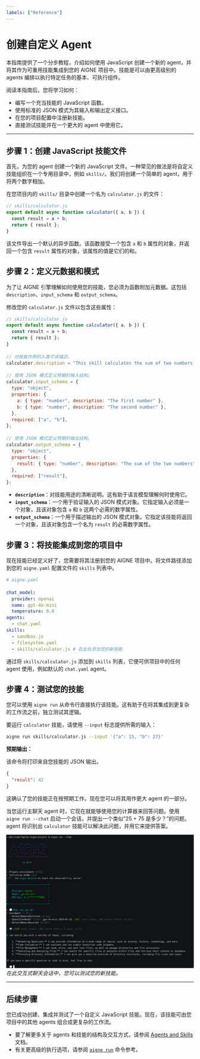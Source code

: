 ```yaml
---
labels: ["Reference"]
---
```


# 创建自定义 Agent

本指南提供了一个分步教程，介绍如何使用 JavaScript 创建一个新的 agent，并将其作为可重用技能集成到您的 AIGNE 项目中。技能是可以由更高级别的 agents 编排以执行特定任务的基本、可执行组件。

阅读本指南后，您将学习如何：
- 编写一个充当技能的 JavaScript 函数。
- 使用标准的 JSON 模式为其输入和输出定义接口。
- 在您的项目配置中注册新技能。
- 直接测试技能并在一个更大的 agent 中使用它。

---

## 步骤 1：创建 JavaScript 技能文件

首先，为您的 agent 创建一个新的 JavaScript 文件。一种常见的做法是将自定义技能组织在一个专用目录中，例如 `skills/`。我们将创建一个简单的 agent，用于将两个数字相加。

在您项目内的 `skills/` 目录中创建一个名为 `calculator.js` 的文件：

```javascript
// skills/calculator.js
export default async function calculator({ a, b }) {
  const result = a + b;
  return { result };
}
```

该文件导出一个默认的异步函数。该函数接受一个包含 `a` 和 `b` 属性的对象，并返回一个包含 `result` 属性的对象，该属性的值是它们的和。

## 步骤 2：定义元数据和模式

为了让 AIGNE 引擎理解如何使用您的技能，您必须为函数附加元数据。这包括 `description`、`input_schema` 和 `output_schema`。

修改您的 `calculator.js` 文件以包含这些属性：

```javascript
// skills/calculator.js
export default async function calculator({ a, b }) {
  const result = a + b;
  return { result };
}

// 对技能作用的人类可读描述。
calculator.description = "This skill calculates the sum of two numbers.";

// 使用 JSON 模式定义预期的输入结构。
calculator.input_schema = {
  type: "object",
  properties: {
    a: { type: "number", description: "The first number" },
    b: { type: "number", description: "The second number" },
  },
  required: ["a", "b"],
};

// 使用 JSON 模式定义预期的输出结构。
calculator.output_schema = {
  type: "object",
  properties: {
    result: { type: "number", description: "The sum of the two numbers" },
  },
  required: ["result"],
};
```

- **`description`**：对技能用途的清晰说明。这有助于语言模型理解何时使用它。
- **`input_schema`**：一个用于验证输入的 JSON 模式对象。它指定输入必须是一个对象，且该对象包含 `a` 和 `b` 这两个必需的数字属性。
- **`output_schema`**：一个用于描述输出的 JSON 模式对象。它指定该技能将返回一个对象，且该对象包含一个名为 `result` 的必需数字属性。

## 步骤 3：将技能集成到您的项目中

现在技能已经定义好了，您需要将其注册到您的 AIGNE 项目中。将文件路径添加到您的 `aigne.yaml` 配置文件的 `skills` 列表中。

```yaml
# aigne.yaml

chat_model:
  provider: openai
  name: gpt-4o-mini
  temperature: 0.8
agents:
  - chat.yaml
skills:
  - sandbox.js
  - filesystem.yaml
  - skills/calculator.js # 在此处添加您的新技能
```

通过将 `skills/calculator.js` 添加到 `skills` 列表，它便可供项目中的任何 agent 使用，例如默认的 `chat.yaml` agent。

## 步骤 4：测试您的技能

您可以使用 `aigne run` 从命令行直接执行该技能。这有助于在将其集成到更复杂的工作流之前，独立测试其逻辑。

要运行 `calculator` 技能，请使用 `--input` 标志提供所需的输入：

```bash
aigne run skills/calculator.js --input '{"a": 15, "b": 27}'
```

**预期输出：**

该命令将打印来自您技能的 JSON 输出。

```json
{
  "result": 42
}
```

这确认了您的技能正在按预期工作。现在您可以将其用作更大 agent 的一部分。

当您运行主聊天 agent 时，它现在就能够使用您的计算器来回答问题。使用 `aigne run --chat` 启动一个会话，并提出一个类似“25 + 75 是多少？”的问题。agent 将识别出 `calculator` 技能可以解决此问题，并用它来提供答案。

![在聊天模式下运行项目](../assets/run/run-default-template-project-in-chat-mode.png)
*在此交互式聊天会话中，您可以测试您的新技能。*

---

## 后续步骤

您已成功创建、集成并测试了一个自定义 JavaScript 技能。现在，该技能可由您项目中的其他 agents 组合成更复杂的工作流。

- 要了解更多关于 agents 和技能的结构及交互方式，请参阅 [Agents and Skills](./core-concepts-agents-and-skills.md) 文档。
- 有关更高级的执行选项，请参阅 [`aigne run`](./command-reference-run.md) 命令参考。